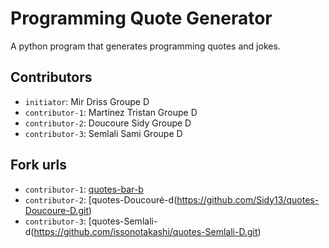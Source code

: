 # Programming Quote Generator

A python program that generates programming quotes and jokes.

## Contributors
- `initiator`: Mir Driss Groupe D
- `contributor-1`: Martinez Tristan Groupe D
- `contributor-2`: Doucoure Sidy Groupe D
- `contributor-3`: Semlali Sami Groupe D

## Fork urls
- `contributor-1`: [quotes-bar-b](url-1)
- `contributor-2`: [quotes-Doucouré-d(https://github.com/Sidy13/quotes-Doucoure-D.git)
- `contributor-3`: [quotes-Semlali-d(https://github.com/issonotakashi/quotes-Semlali-D.git)
